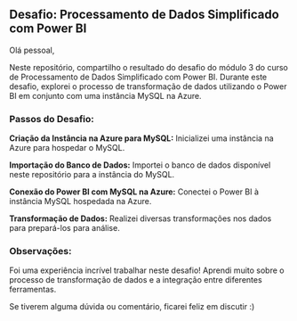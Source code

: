 ## Desafio: Processamento de Dados Simplificado com Power BI
Olá pessoal,

Neste repositório, compartilho o resultado do desafio do módulo 3 do curso de Processamento de Dados Simplificado com Power BI. Durante este desafio, explorei o processo de transformação de dados utilizando o Power BI em conjunto com uma instância MySQL na Azure.

### Passos do Desafio:
**Criação da Instância na Azure para MySQL:**
Inicializei uma instância na Azure para hospedar o MySQL.

**Importação do Banco de Dados:**
Importei o banco de dados disponível neste repositório para a instância do MySQL.

**Conexão do Power BI com MySQL na Azure:**
Conectei o Power BI à instância MySQL hospedada na Azure.

**Transformação de Dados:**
Realizei diversas transformações nos dados para prepará-los para análise.

### Observações:

Foi uma experiência incrível trabalhar neste desafio! Aprendi muito sobre o processo de transformação de dados e a integração entre diferentes ferramentas. 

Se tiverem alguma dúvida ou comentário, ficarei feliz em discutir :)
